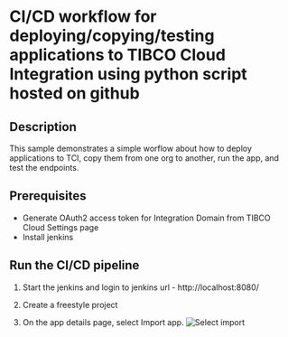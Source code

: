 # CI/CD workflow for deploying/copying/testing applications to TIBCO Cloud Integration using python script hosted on github


## Description

This sample demonstrates a simple worflow about how to deploy applications to TCI, copy them from one org to another, run the app, and test the endpoints.

## Prerequisites

* Generate OAuth2 access token for Integration Domain from TIBCO Cloud Settings page
* Install jenkins


## Run the CI/CD pipeline

1. Start the jenkins and login to jenkins url - http://localhost:8080/

2. Create a freestyle project

3. On the app details page, select Import app.
![Select import](../import-screenshots/1.Build_params.png)

